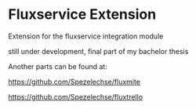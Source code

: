Fluxservice Extension
====================

Extension for the fluxservice integration module

still under development, final part of my bachelor thesis

Another parts can be found at:

https://github.com/Spezelechse/fluxmite

https://github.com/Spezelechse/fluxtrello
